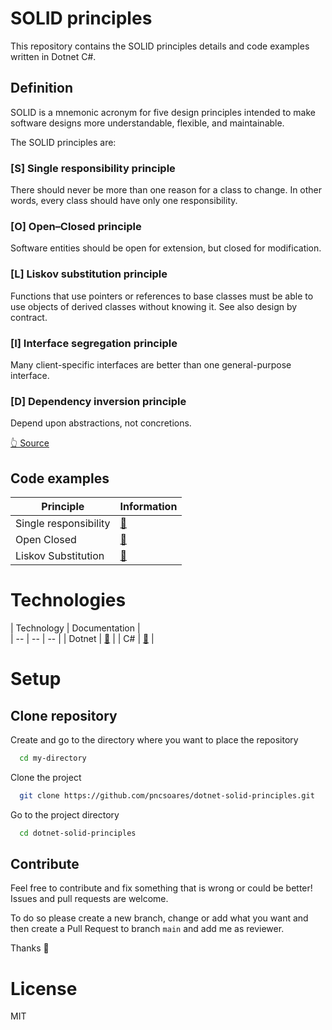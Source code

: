 # SOLID principles

This repository contains the SOLID principles details and code examples written in Dotnet C#.

## Definition

SOLID is a mnemonic acronym for five design principles intended to make software designs more understandable, flexible, and maintainable.

The SOLID principles are:

### [S] Single responsibility principle

There should never be more than one reason for a class to change.
In other words, every class should have only one responsibility.

### [O] Open–Closed principle

Software entities should be open for extension, but closed for modification.

### [L] Liskov substitution principle

Functions that use pointers or references to base classes must be able to use objects of derived classes without knowing it.
See also design by contract.

### [I] Interface segregation principle

Many client-specific interfaces are better than one general-purpose interface.

### [D] Dependency inversion principle

Depend upon abstractions, not concretions.

[👆 Source](https://en.wikipedia.org/wiki/SOLID)

## Code examples

| Principle | Information |
| -- | -- |
| Single responsibility | [📄](./SolidPrinciples.SingleResponsibilityPrinciple/README.md) |
| Open Closed | [📄](./SolidPrinciples.OpenClosedPrinciple/README.md) |
| Liskov Substitution | [📄](./SolidPrinciples.LiskovSubstitutionPrinciple/README.md) |

# Technologies

| Technology | Documentation |  
| -- | -- | -- |
| Dotnet | [📎](https://docs.microsoft.com/en-gb/dotnet/) | 
| C# | [📎](https://docs.microsoft.com/en-us/dotnet/csharp/) |

# Setup

## Clone repository

Create and go to the directory where you want to place the repository

```bash
  cd my-directory
```

Clone the project

```bash
  git clone https://github.com/pncsoares/dotnet-solid-principles.git
```

Go to the project directory

```bash
  cd dotnet-solid-principles
```

## Contribute

Feel free to contribute and fix something that is wrong or could be better! Issues and pull requests are welcome.

To do so please create a new branch, change or add what you want and then create a Pull Request to branch `main` and add me as reviewer.

Thanks 🙏

# License

MIT